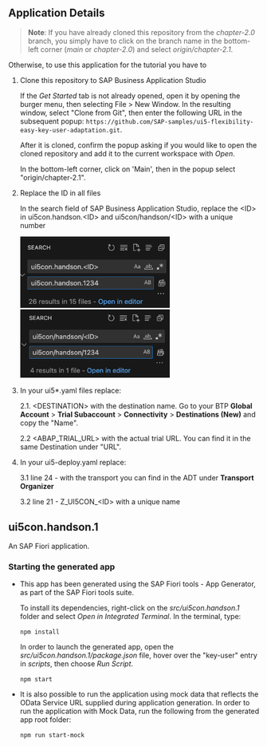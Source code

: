 ## Application Details

> **Note**: If you have already cloned this repository from the *chapter-2.0* branch, you simply have to click on the branch name in the bottom-left corner (*main* or *chapter-2.0*) and select *origin/chapter-2.1*.


Otherwise, to use this application for the tutorial you have to

1. Clone this repository to SAP Business Application Studio

	If the *Get Started* tab is not already opened, open it by opening the burger menu, then selecting File > New Window. In the resulting window, select "Clone from Git", then enter the following URL in the subsequent popup: `https://github.com/SAP-samples/ui5-flexibility-easy-key-user-adaptation.git`.

	After it is cloned, confirm the popup asking if you would like to open the cloned repository and add it to the current workspace with *Open*.

	In the bottom-left corner, click on 'Main', then in the popup select "origin/chapter-2.1".

2. Replace the ID in all files

   In the search field of SAP Business Application Studio, replace the \<ID> in ui5con.handson.\<ID> and ui5con/handson/\<ID> with a unique number

   <img src="../../img/replace-id-dots.png" width="300">
   <img src="../../img/replace-id-slash.png" width="300">

3. In your ui5*.yaml files replace:

   2.1. \<DESTINATION> with the destination name.  Go to your BTP **Global Account** > **Trial Subaccount** > **Connectivity** > **Destinations (New)** and copy the "Name".

   2.2 <ABAP_TRIAL_URL> with the actual trial URL. You can find it in the same Destination under "URL".

3. In your ui5-deploy.yaml replace:

   3.1 line 24 - <TRANSPORT> with the transport you can find in the ADT under **Transport Organizer**

   3.2 line 21 - Z_UI5CON_\<ID> with a unique name

## ui5con.handson.1

An SAP Fiori application.

### Starting the generated app

- This app has been generated using the SAP Fiori tools - App Generator, as part of the SAP Fiori tools suite.

	To install its dependencies, right-click on the *src/ui5con.handson.1* folder and select *Open in Integrated Terminal*. In the terminal, type:

	```
	npm install
	```

	In order to launch the generated app, open the *src/ui5con.handson.1/package.json* file, hover over the "key-user" entry in *scripts*, then choose *Run Script*.

	```
	npm start
	```

- It is also possible to run the application using mock data that reflects the OData Service URL supplied during application generation.  In order to run the application with Mock Data, run the following from the generated app root folder:

	```
	npm run start-mock
	```